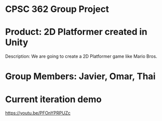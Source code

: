# CPSC 362 Group Project
# Product: 2D Platformer created in Unity
Description: We are going to create a 2D Platformer game like Mario Bros.
# Group Members: Javier, Omar, Thai
# Current iteration demo
https://youtu.be/PFOnYPRPUZc
